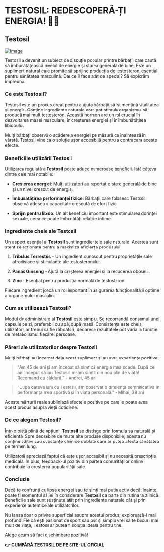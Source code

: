 # TESTOSIL: REDESCOPERĂ-ȚI ENERGIA! 💪✨

## Testosil

[![Image](https://www2.sellhealth.com/258/testosil_3_1.png)](https://gchaffi.com/3lWYONuw)

Testosil a devenit un subiect de discuție popular printre bărbații care caută să îmbunătățească nivelul de energie și starea generală de bine. Este un supliment natural care promite să sprijine producția de testosteron, esențial pentru sănătatea masculină. Dar ce îl face atât de special? Să explorăm împreună.

### Ce este Testosil?

Testosil este un produs creat pentru a ajuta bărbații să își mențină vitalitatea și energia. Conține ingrediente naturale care pot stimula organismul să producă mai mult testosteron. Această hormon are un rol crucial în dezvoltarea masei musculare, în creșterea energiei și în îmbunătățirea libidoului.

Mulți bărbați observă o scădere a energiei pe măsură ce înaintează în vârstă. Testosil vine ca o soluție ușor accesibilă pentru a contracara aceste efecte.

### Beneficiile utilizării Testosil

Utilizarea regulată a **Testosil** poate aduce numeroase beneficii. Iată câteva dintre cele mai notabile:

- **Creșterea energiei**: Mulți utilizatori au raportat o stare generală de bine și un nivel crescut de energie.
  
- **Îmbunătățirea performanței fizice**: Bărbații care folosesc Testosil observă adesea o capacitate crescută de efort fizic.
  
- **Sprijin pentru libido**: Un alt beneficiu important este stimularea dorinței sexuale, ceea ce poate îmbunătăți relațiile intime.

### Ingrediente cheie ale Testosil

Un aspect esențial al **Testosil** sunt ingredientele sale naturale. Acestea sunt atent selecționate pentru a maximiza eficiența produsului:

1. **Tribulus Terrestris** - Un ingredient cunoscut pentru proprietățile sale afrodisiace și stimulante ale testosteronului.
   
2. **Panax Ginseng** - Ajută la creșterea energiei și la reducerea oboselii.
   
3. **Zinc** - Esențial pentru producția normală de testosteron.

Fiecare ingredient joacă un rol important în asigurarea funcționalității optime a organismului masculin.

### Cum se utilizează Testosil?

Modul de administrare al **Testosil** este simplu. Se recomandă consumul unei capsule pe zi, preferabil cu apă, după masă. Consistența este cheia; utilizatorii ar trebui să fie răbdători, deoarece rezultatele pot varia în funcție de metabolismul fiecărei persoane.

### Păreri ale utilizatorilor despre Testosil

Mulți bărbați au încercat deja acest supliment și au avut experiențe pozitive:

> "Am 45 de ani și am început să simt că energia mea scade. După ce am început să iau Testosil, m-am simțit din nou plin de viață! Recomand cu căldură." - Andrei, 45 ani

> "După câteva luni cu Testosil, am observat o diferență semnificativă în performanța mea sportivă și în viața personală." - Mihai, 38 ani

Aceste mărturii reale subliniază efectele pozitive pe care le poate avea acest produs asupra vieții cotidiene.

### De ce alegem Testosil?

Într-o piață plină de opțiuni, **Testosil** se distinge prin formula sa naturală și eficientă. Spre deosebire de multe alte produse disponibile, acesta nu conține aditivi sau substanțe chimice dublate care ar putea afecta sănătatea pe termen lung.

Utilizatorii apreciază faptul că este ușor accesibil și nu necesită prescripție medicală. În plus, feedback-ul pozitiv din partea comunităților online contribuie la creșterea popularității sale.

### Concluzie

Dacă te confrunți cu lipsa energiei sau te simți mai puțin activ decât înainte, poate fi momentul să iei în considerare **Testosil** ca parte din rutina ta zilnică. Beneficiile sale sunt susținute atât prin ingrediente naturale cât și prin experiențe autentice ale utilizatorilor.

Nu lansa doar o privire superficial asupra acestui produs; explorează-l mai profund! Fie că ești pasionat de sport sau pur și simplu vrei să te bucuri mai mult de viață, Testosil ar putea fi soluția ideală pentru tine.

Alege acum să faci o schimbare pozitivă!



**👉 [CUMPĂRĂ TESTOSIL DE PE SITE-UL OFICIAL](https://gchaffi.com/3lWYONuw)**